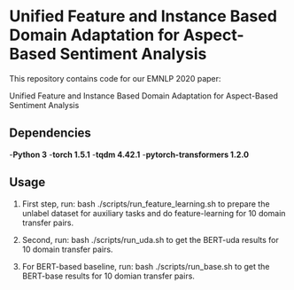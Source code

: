 # Unified Feature and Instance Based Domain Adaptation for Aspect-Based Sentiment Analysis

This repository contains code for our EMNLP 2020 paper: 

Unified Feature and Instance Based Domain Adaptation for Aspect-Based Sentiment Analysis



## Dependencies
-**Python 3**
-**torch 1.5.1**
-**tqdm 4.42.1**
-**pytorch-transformers 1.2.0**



## Usage

1. First step, run:
	bash ./scripts/run_feature_learning.sh
	to prepare the unlabel dataset for auxiliary tasks and do feature-learning for 10 domain transfer pairs.
	
2. Second, run:
	bash ./scripts/run_uda.sh
	to get the BERT-uda results for 10 domain transfer pairs.

3. For BERT-based baseline, run:
	bash ./scripts/run_base.sh
	to get the BERT-base results for 10 domian transfer pairs.

